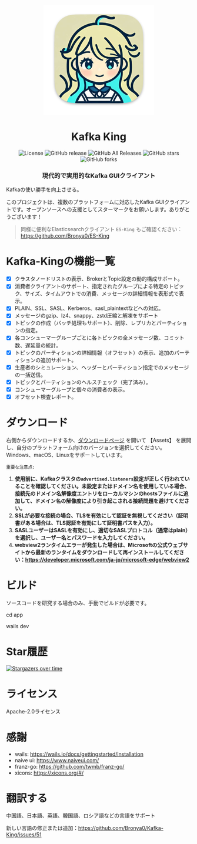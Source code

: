 <p align="center">
  <img src="../../app/build/appicon.png" width="300" alt="图片标题">
</p>
<h1 align="center">Kafka King </h1>

<div align="center">

![License](https://img.shields.io/github/license/Bronya0/Kafka-King)
![GitHub release](https://img.shields.io/github/release/Bronya0/Kafka-King)
![GitHub All Releases](https://img.shields.io/github/downloads/Bronya0/Kafka-King/total)
![GitHub stars](https://img.shields.io/github/stars/Bronya0/Kafka-King)
![GitHub forks](https://img.shields.io/github/forks/Bronya0/Kafka-King.svg?style=flat-square)

<h3 align="center">現代的で実用的なKafka GUIクライアント</h3>

</div>

Kafkaの使い勝手を向上させる。

このプロジェクトは、複数のプラットフォームに対応したKafka GUIクライアントです。オープンソースへの支援としてスターマークをお願いします。ありがとうございます！

> 同様に便利なElasticsearchクライアント `ES-King` もご確認ください：https://github.com/Bronya0/ES-King


# Kafka-Kingの機能一覧
- [x] クラスタノードリストの表示、BrokerとTopic設定の動的構成サポート。
- [x] 消費者クライアントのサポート、指定されたグループによる特定のトピック、サイズ、タイムアウトでの消費、メッセージの詳細情報を表形式で表示。
- [x] PLAIN、SSL、SASL、Kerberos、sasl_plaintextなどへの対応。
- [x] メッセージのgzip、lz4、snappy、zstd圧縮と解凍をサポート
- [x] トピックの作成（バッチ処理もサポート）、削除、レプリカとパーティションの指定。
- [x] 各コンシューマーグループごとに各トピックの全メッセージ数、コミット数、遅延量の統計。
- [x] トピックのパーティションの詳細情報（オフセット）の表示、追加のパーティションの追加サポート。
- [x] 生産者のシミュレーション、ヘッダーとパーティション指定でのメッセージの一括送信。
- [x] トピックとパーティションのヘルスチェック（完了済み）。
- [x] コンシューマーグループと個々の消費者の表示。
- [x] オフセット検査レポート。

# ダウンロード
右側からダウンロードするか、[ダウンロードページ](https://github.com/Bronya0/Kafka-King/releases) を開いて 【Assets】 を展開し、自分のプラットフォーム向けのバージョンを選択してください。Windows、macOS、Linuxをサポートしています。

`重要な注意点:`

1. **使用前に、Kafkaクラスタの`advertised.listeners`設定が正しく行われていることを確認してください。未設定またはドメイン名を使用している場合、接続先のドメイン名解像度エントリをローカルマシンのhostsファイルに追加して、ドメイン名の解像度により引き起こされる接続問題を避けてください。**
2. **SSLが必要な接続の場合、TLSを有効にして認証を無視してください（証明書がある場合は、TLS認証を有効にして証明書パスを入力）。**
3. **SASLユーザーはSASLを有効にし、適切なSASLプロトコル（通常はplain）を選択し、ユーザー名とパスワードを入力してください。**
4. **webview2ランタイムエラーが発生した場合は、Microsoftの公式ウェブサイトから最新のランタイムをダウンロードして再インストールしてください：https://developer.microsoft.com/ja-jp/microsoft-edge/webview2**



# ビルド
ソースコードを研究する場合のみ、手動でビルドが必要です。

cd app

wails dev


# Star履歴
[![Stargazers over time](https://starchart.cc/Bronya0/Kafka-King.svg)](https://starchart.cc/Bronya0/Kafka-King)


# ライセンス
Apache-2.0ライセンス

# 感謝
- wails: https://wails.io/docs/gettingstarted/installation
- naive ui: https://www.naiveui.com/
- franz-go: https://github.com/twmb/franz-go/
- xicons: https://xicons.org/#/

# 翻訳する
中国語、日本語、英語、韓国語、ロシア語などの言語をサポート

新しい言語の修正または追加：https://github.com/Bronya0/Kafka-King/issues/51
